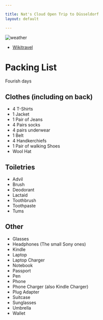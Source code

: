 ```yaml
---

title: Nat's Cloud Open Trip to Düsseldorf
layout: default

---
```


![weather](http://cl.natw.me/XzJt/d)

 * [Wikitravel](http://wikitravel.org/en/D%C3%BCsseldorf)

# Packing List

Fourish days

## Clothes (including on back)

 * 4 T-Shirts
 * 1 Jacket
 * 1 Pair of Jeans
 * 4 Pairs socks
 * 4 pairs underwear
 * 1 Belt
 * 4 Handkerchiefs
 * 1 Pair of walking Shoes
 * Wool Hat

## Toiletries

 * Advil
 * Brush
 * Deodorant
 * Lactaid
 * Toothbrush
 * Toothpaste
 * Tums

## Other

 * Glasses
 * Headphones (The small Sony ones)
 * Kindle
 * Laptop
 * Laptop Charger
 * Notebook
 * Passport
 * Pen
 * Phone
 * Phone Charger (also Kindle Charger)
 * Plug Adapter
 * Suitcase
 * Sunglasses
 * Umbrella
 * Wallet
